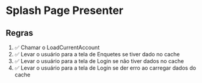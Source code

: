 # Splash Page Presenter

## Regras
1. ✅ Chamar o LoadCurrentAccount
2. ✅ Levar o usuário para a tela de Enquetes se tiver dado no cache
3. ✅ Levar o usuário para a tela de Login se não tiver dados no cache
4. ✅ Levar o usuário para a tela de Login se der erro ao carregar dados do cache
